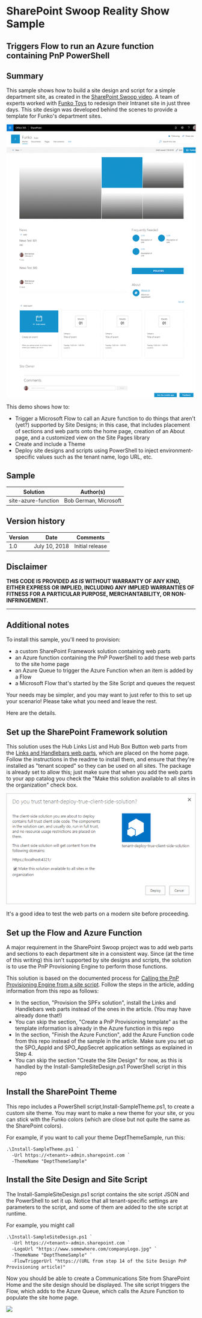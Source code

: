 # SharePoint Swoop Reality Show Sample
## Triggers Flow to run an Azure function containing PnP PowerShell

## Summary

This sample shows how to build a site design and script for a simple department site, as created in the [SharePoint Swoop video](https://techcommunity.microsoft.com/t5/Microsoft-SharePoint-Blog/SharePoint-Swoop-the-intranet-makeover-show/ba-p/186892). A team of experts worked with [Funko Toys](https://www.funko.com/) to redesign their Intranet site in just three days. This site design was developed behind the scenes to provide a template for Funko's department sites.

![picture of the provisioned site](SampleDeptSite.png)

This demo shows how to:

* Trigger a Microsoft Flow to call an Azure function to do things that aren't (yet?) supported by Site Designs; in this case, that includes placement of sections and web parts onto the home page, creation of an About page, and a customized view on the Site Pages library
* Create and include a Theme
* Deploy site designs and scripts using PowerShell to inject environment-specific values such as the tenant name, logo URL, etc.

## Sample

Solution|Author(s)
--------|---------
site-azure-function | Bob German, Microsoft

## Version history

Version|Date|Comments
-------|----|--------
1.0|July 10, 2018|Initial release

## Disclaimer
**THIS CODE IS PROVIDED *AS IS* WITHOUT WARRANTY OF ANY KIND, EITHER EXPRESS OR IMPLIED, INCLUDING ANY IMPLIED WARRANTIES OF FITNESS FOR A PARTICULAR PURPOSE, MERCHANTABILITY, OR NON-INFRINGEMENT.**

---

## Additional notes
To install this sample, you'll need to provision:

* a custom SharePoint Framework solution containing web parts
* an Azure function containing the PnP PowerShell to add these web parts to the site home page
* an Azure Queue to trigger the Azure Function when an item is added by a Flow
* a Microsoft Flow that's started by the Site Script and queues the request

Your needs may be simpler, and you may want to just refer to this to set up your scenario! Please take what you need and leave the rest.

Here are the details.

## Set up the SharePoint Framework solution

This solution uses the Hub Links List and Hub Box Button web parts from the [Links and Handlebars web parts](https://github.com/SharePoint/sp-dev-solutions/tree/master/solutions/LinksAndHandlebarsTemplate), which are placed on the home page. Follow the instructions in the readme to install them, and ensure that they're installed as "tenant scoped" so they can be used on all sites. The package is already set to allow this; just make sure that when you add the web parts to your app catalog you check the "Make this solution available to all sites in the organization" check box.

![Tenant Scoped](tenant-deploy-app-catalog.png)

It's a good idea to test the web parts on a modern site before proceeding.

## Set up the Flow and Azure Function

A major requirement in the SharePoint Swoop project was to add web parts and sections to each department site in a consistent way. Since (at the time of this writing) this isn't supported by site designs and scripts, the solution is to use the PnP Provisioning Engine to perform those functions.

This solution is based on the documented process for [Calling the PnP Provisioning Engine from a site script](https://docs.microsoft.com/en-us/sharepoint/dev/declarative-customization/site-design-pnp-provisioning). Follow the steps in the article, adding information from this repo as follows:

* In the section, "Provision the SPFx solution", install the Links and Handlebars web parts instead of the ones in the article. (You may have already done that!)
* You can skip the section, "Create a PnP Provisioning template" as the template information is already in the Azure function in this repo
* In the section, "Finish the Azure Function", add the Azure Function code from this repo instead of the sample in the article. Make sure you set up the SPO_AppId and SPO_AppSecret application settings as explained in Step 4.
* You can skip the section "Create the Site Design" for now, as this is handled by the Install-SampleSiteDesign.ps1 PowerShell script in this repo

## Install the SharePoint Theme

This repo includes a PowerShell script,Install-SampleTheme.ps1, to create a custom site theme. You may want to make a new theme for your site, or you can stick with the Funko colors (which are close but not quite the same as the SharePoint colors). 

For example, if you want to call your theme DeptThemeSample, run this:

    .\Install-SampleTheme.ps1 `
      -Url https://<tenant>-admin.sharepoint.com `
      -ThemeName "DeptThemeSample"

## Install the Site Design and Site Script

The Install-SampleSiteDesign.ps1 script contains the site script JSON and the PowerShell to set it up. Notice that all tenant-specific settings are parameters to the script, and some of them are added to the site script at runtime.

For example, you might call

    .\Install-SampleSiteDesign.ps1 `
      -Url https://<tenant>-admin.sharepoint.com `
      -LogoUrl "https://www.somewhere.com/companyLogo.jpg" `
      -ThemeName "DeptThemeSample" `
      -FlowTriggerUrl "https://(URL from step 14 of the Site Design PnP Provisioning article)"

Now you should be able to create a Communications Site from SharePoint Home and the site design should be displayed. The site script triggers the Flow, which adds to the Azure Queue, which calls the Azure Function to populate the site home page.

<img src="https://telemetry.sharepointpnp.com/sp-dev-site-scripts/samples/readme-template" />